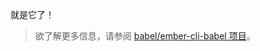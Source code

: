 就是它了！

<blockquote class="babel-callout babel-callout-info">
  <p>
    欲了解更多信息，请参阅 <a href="https://github.com/babel/ember-cli-babel">babel/ember-cli-babel 项目</a>。
  </p>
</blockquote>

